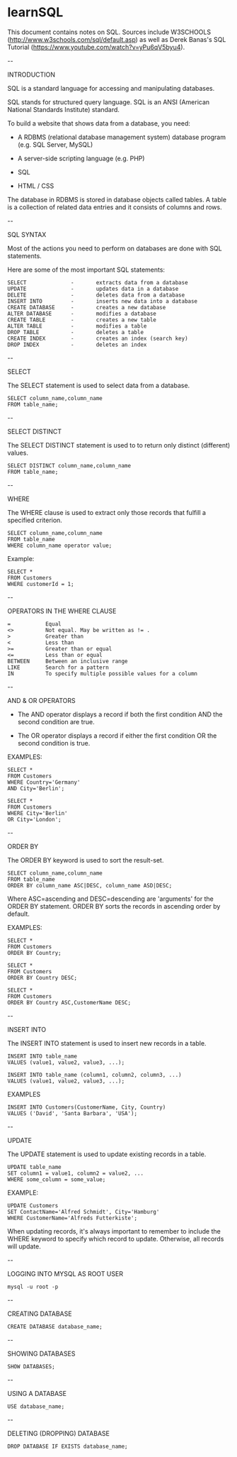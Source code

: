 # learnSQL

This document contains notes on SQL. Sources include W3SCHOOLS (http://www.w3schools.com/sql/default.asp) as well as Derek Banas's SQL Tutorial (https://www.youtube.com/watch?v=yPu6qV5byu4).

--

INTRODUCTION

SQL is a standard language for accessing and manipulating databases.

SQL stands for structured query language. SQL is an ANSI (American National Standards Institute) standard.

To build a website that shows data from a database, you need:

 - A RDBMS (relational database management system) database program (e.g. SQL Server, MySQL)

 - A server-side scripting language (e.g. PHP)

 - SQL

 - HTML / CSS

The database in RDBMS is stored in database objects called tables. A table is a collection of related data entries and it consists of columns and rows.

--

SQL SYNTAX

Most of the actions you need to perform on databases are done with SQL statements. 

Here are some of the most important SQL statements:

	SELECT 				- 		extracts data from a database
	UPDATE 				- 		updates data in a database
	DELETE 				- 		deletes data from a database
	INSERT INTO 		-		inserts new data into a database
	CREATE DATABASE 	-		creates a new database
	ALTER DATABASE 		-		modifies a database
	CREATE TABLE 		-		creates a new table
	ALTER TABLE 		-		modifies a table
	DROP TABLE 			-		deletes a table
	CREATE INDEX 		-		creates an index (search key)
	DROP INDEX 			-		deletes an index

--

SELECT

The SELECT statement is used to select data from a database.

	SELECT column_name,column_name 
	FROM table_name;

--

SELECT DISTINCT

The SELECT DISTINCT statement is used to to return only distinct (different) values.

	SELECT DISTINCT column_name,column_name
	FROM table_name;

--

WHERE

The WHERE clause is used to extract only those records that fulfill a specified criterion.

	SELECT column_name,column_name
	FROM table_name
	WHERE column_name operator value;

Example:

	SELECT *
	FROM Customers
	WHERE customerId = 1;

--

OPERATORS IN THE WHERE CLAUSE

	=			Equal
	<>			Not equal. May be written as != .
	>			Greater than
	<			Less than
	>=			Greater than or equal
	<=			Less than or equal
	BETWEEN		Between an inclusive range
	LIKE		Search for a pattern
	IN			To specify multiple possible values for a column

--

AND & OR OPERATORS

 - The AND operator displays a record if both the first condition AND the second condition are true.

 - The OR operator displays a record if either the first condition OR the second condition is true.

EXAMPLES:

	SELECT *
	FROM Customers
	WHERE Country='Germany'
	AND City='Berlin';

	SELECT *
	FROM Customers
	WHERE City='Berlin'
	OR City='London';

--

ORDER BY

The ORDER BY keyword is used to sort the result-set.

	SELECT column_name,column_name
	FROM table_name
	ORDER BY column_name ASC|DESC, column_name ASD|DESC;

Where ASC=ascending and DESC=descending are 'arguments' for the ORDER BY statement. ORDER BY sorts the records in ascending order by default.

EXAMPLES:

	SELECT *
	FROM Customers
	ORDER BY Country;

	SELECT *
	FROM Customers
	ORDER BY Country DESC;

	SELECT *
	FROM Customers
	ORDER BY Country ASC,CustomerName DESC;

--

INSERT INTO

The INSERT INTO statement is used to insert new records in a table.

	INSERT INTO table_name
	VALUES (value1, value2, value3, ...);

	INSERT INTO table_name (column1, column2, column3, ...)
	VALUES (value1, value2, value3, ...);

EXAMPLES

	INSERT INTO Customers(CustomerName, City, Country)
	VALUES ('David', 'Santa Barbara', 'USA');

--

UPDATE

The UPDATE statement is used to update existing records in a table.

	UPDATE table_name
	SET column1 = value1, column2 = value2, ...
	WHERE some_column = some_value;

EXAMPLE:

	UPDATE Customers
	SET ContactName='Alfred Schmidt', City='Hamburg'
	WHERE CustomerName='Alfreds Futterkiste';

When updating records, it's always important to remember to include the WHERE keyword to specify which record to update. Otherwise, all records will update.

--

LOGGING INTO MYSQL AS ROOT USER

	mysql -u root -p

--

CREATING DATABASE

	CREATE DATABASE database_name;

--

SHOWING DATABASES

	SHOW DATABASES;

--

USING A DATABASE

	USE database_name;
--

DELETING (DROPPING) DATABASE

	DROP DATABASE IF EXISTS database_name;